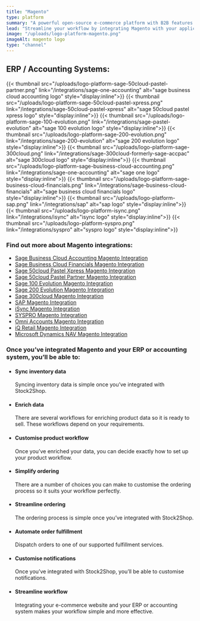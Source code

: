 ```yaml
---
title: "Magento"
type: platform
summary: "A powerful open-source e-commerce platform with B2B features scaled for complex data."
lead: "Streamline your workflow by integrating Magento with your applications."
image: "/uploads/logo-platform-magento.png"
imageAlt: magento logo
type: "channel"
---
```


## ERP / Accounting Systems:
{{< thumbnail src="/uploads/logo-platform-sage-50cloud-pastel-partner.png" link="/integrations/sage-one-accounting" alt="sage business cloud accounting logo" style="display:inline">}}
{{< thumbnail src="/uploads/logo-platform-sage-50cloud-pastel-xpress.png" link="/integrations/sage-50cloud-pastel-xpress" alt="sage 50cloud pastel xpress logo" style="display:inline">}}
{{< thumbnail src="/uploads/logo-platform-sage-100-evolution.png" link="/integrations/sage-pastel-evolution" alt="sage 100 evolution logo" style="display:inline">}}
{{< thumbnail src="/uploads/logo-platform-sage-200-evolution.png" link="/integrations/sage-200-evolution" alt="sage 200 evolution logo" style="display:inline">}}
{{< thumbnail src="/uploads/logo-platform-sage-300cloud.png" link="/integrations/sage-300cloud-formerly-sage-accpac" alt="sage 300cloud logo" style="display:inline">}}
{{< thumbnail src="/uploads/logo-platform-sage-business-cloud-accounting.png" link="/integrations/sage-one-accounting" alt="sage one logo" style="display:inline">}}
{{< thumbnail src="/uploads/logo-platform-sage-business-cloud-financials.png" link="/integrations/sage-business-cloud-financials" alt="sage business cloud financials logo" style="display:inline">}}
{{< thumbnail src="/uploads/logo-platform-sap.png" link="/integrations/sap" alt="sap logo" style="display:inline">}}
{{< thumbnail src="/uploads/logo-platform-isync.png" link="/integrations/isync" alt="isync logo" style="display:inline">}}
{{< thumbnail src="/uploads/logo-platform-syspro.png" link="/integrations/syspro" alt="syspro logo" style="display:inline">}}

### Find out more about Magento integrations:

- [Sage Business Cloud Accounting Magento Integration](/integrations/sage-one-magento/ "Sage Business Cloud Accounting (formerly Sage One) Magento Integration")
- [Sage Business Cloud Financials Magento Integration](/integrations/sage-business-cloud-financials-magento/ "Sage Business Cloud Financials (formerly Sage live) Magento Integration")
- [Sage 50cloud Pastel Xpress Magento Integration](/integrations/sage-50cloud-pastel-xpress-magento-integration/ "Sage 50cloud Pastel Xpress Magento Integration")
- [Sage 50cloud Pastel Partner Magento Integration](/integrations/sage-pastel-partner-magento/ "Sage 50cloud Pastel Partner(formerly Sage Pastel Partner) Magento Integration")
- [Sage 100 Evolution Magento Integration](/integrations/sage-evolution-magento/ "Sage 100 Evolution  Magento Integration")
- [Sage 200 Evolution Magento Integration](/integrations/sage-200-evolution-magento-integration/ "Sage 200 Evolution Magento Integration")
- [Sage 300cloud Magento Integration](/integrations/sage-300cloud-magento-integration/ "Sage 300cloud Magento Integration")
- [SAP Magento Integration](/integrations/sap-magento/ "SAP Magento Integration")
- [iSync Magento Integration](/integrations/isync-magento/ "iSync Magento Integration")
- [SYSPRO Magento Integration](/integrations/syspro-magento/ "SYSPRO Magento Integration")
- [Omni Accounts Magento Integration](/integrations/omni-accounts-magento/ "Omni Accounts Magento Integration")
- [iQ Retail Magento Integration](/integrations/iq-retail-magento-integration/ "iQ Retail Magento Integration")
- [Microsoft Dynamics NAV Magento Integration](/integrations/ms-navision-magento-integration/ "Microsoft Dynamics NAV Magento Integration")

### Once you’ve integrated Magento and your ERP or accounting system, you’ll be able to:

*   #### Sync inventory data
    
    Syncing inventory data is simple once you’ve integrated with Stock2Shop.
*   #### Enrich data
    
    There are several workflows for enriching product data so it is ready to sell. These workflows depend on your requirements.
*   #### Customise product workflow
    
    Once you’ve enriched your data, you can decide exactly how to set up your product workflow.
*   #### Simplify ordering
    
    There are a number of choices you can make to customise the ordering process so it suits your workflow perfectly.
*   #### Streamline ordering
    
    The ordering process is simple once you’ve integrated with Stock2Shop.
*   #### Automate order fulfillment
    
    Dispatch orders to one of our supported fulfillment services.
*   #### Customise notifications
    
    Once you’ve integrated with Stock2Shop, you’ll be able to customise notifications.
*   #### Streamline workflow
    
    Integrating your e-commerce website and your ERP or accounting system makes your workflow simple and more effective.